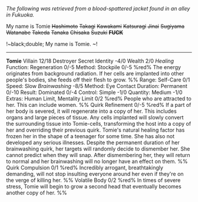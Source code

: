 *The following was retrieved from a blood-spattered jacket found in an alley in Fukuoka.*

My name is Tomie ~~Hashimoto~~ ~~Takagi~~ ~~Kawakami~~ ~~Katsuragi~~ ~~Jinai~~ ~~Sugiyama~~ ~~Watanabe~~ ~~Takeda~~ ~~Tanaka~~ ~~Chisaka~~ ~~Suzuki~~ ~~**FUCK**~~

!~black;double; My name is Tomie. ~! 

***

**Tomie**
Villain 12/18
Destroyer
Secret Identity -4/0
Wealth 2/0
*Healing*
Function: Regeneration 0/-5
Method: Stockpile 0/-5
%red% The energy originates from background radiation. If her cells are implanted into other people's bodies, she feeds off their flesh to grow. %%
Range: Self-Care 0/1
Speed: Slow
*Brainwashing* -8/5
Method: Eye Contact
Duration: Permanent 0/-10
Result: Dominated 0/-4
Control: Simple -1/0
Quantity: Medium -1/0
Extras: Human Limit, Mentality Limit 0/2
%red% People who are attracted to her. This can include women. %%
Quirk Refinement 0/-5
%red% If a part of her body is severed, it will regenerate into a copy of her. This includes organs and large pieces of tissue. Any cells implanted will slowly convert the surrounding tissue into Tomie-cells, transforming the host into a copy of her and overriding their previous quirk.
Tomie's natural healing factor has frozen her in the shape of a teenager for some time. She has also not developed any serious illnesses.
Despite the permanent duration of her brainwashing quirk, her targets will randomly decide to dismember her. She cannot predict when they will snap. After dismembering her, they will return to normal and her brainwashing will no longer have an effect on them. %%
Quirk Compulsion 0/1
%red% Incredibly arrogant, breathtakingly demanding, will not stop insulting everyone around her even if they're on the verge of killing her. %%
Volatile Body 0/2
%red% In times of severe stress, Tomie will begin to grow a second head that eventually becomes another copy of her. %%
